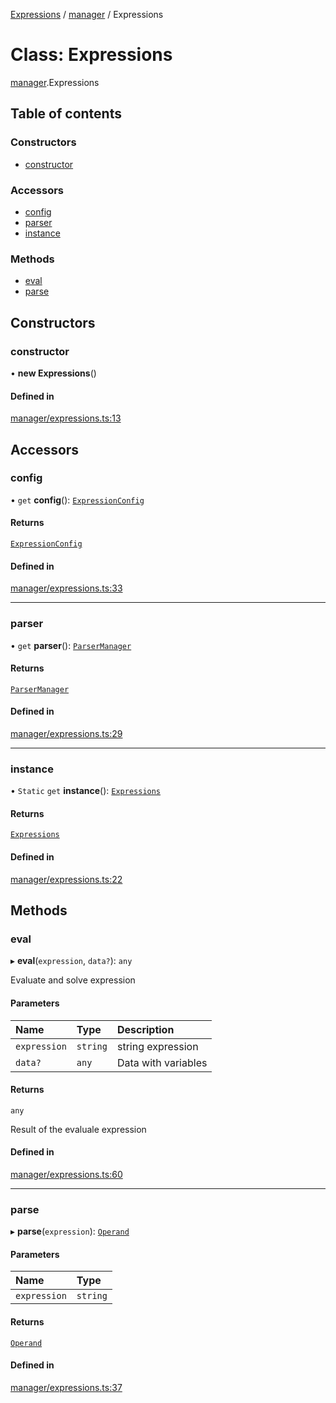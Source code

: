 [Expressions](../README.md) / [manager](../modules/manager.md) / Expressions

# Class: Expressions

[manager](../modules/manager.md).Expressions

## Table of contents

### Constructors

- [constructor](manager.Expressions.md#constructor)

### Accessors

- [config](manager.Expressions.md#config)
- [parser](manager.Expressions.md#parser)
- [instance](manager.Expressions.md#instance)

### Methods

- [eval](manager.Expressions.md#eval)
- [parse](manager.Expressions.md#parse)

## Constructors

### constructor

• **new Expressions**()

#### Defined in

[manager/expressions.ts:13](https://github.com/FlavioLionelRita/js-expressions/blob/774a064/src/lib/manager/expressions.ts#L13)

## Accessors

### config

• `get` **config**(): [`ExpressionConfig`](parser.ExpressionConfig.md)

#### Returns

[`ExpressionConfig`](parser.ExpressionConfig.md)

#### Defined in

[manager/expressions.ts:33](https://github.com/FlavioLionelRita/js-expressions/blob/774a064/src/lib/manager/expressions.ts#L33)

___

### parser

• `get` **parser**(): [`ParserManager`](parser.ParserManager.md)

#### Returns

[`ParserManager`](parser.ParserManager.md)

#### Defined in

[manager/expressions.ts:29](https://github.com/FlavioLionelRita/js-expressions/blob/774a064/src/lib/manager/expressions.ts#L29)

___

### instance

• `Static` `get` **instance**(): [`Expressions`](manager.Expressions.md)

#### Returns

[`Expressions`](manager.Expressions.md)

#### Defined in

[manager/expressions.ts:22](https://github.com/FlavioLionelRita/js-expressions/blob/774a064/src/lib/manager/expressions.ts#L22)

## Methods

### eval

▸ **eval**(`expression`, `data?`): `any`

Evaluate and solve expression

#### Parameters

| Name | Type | Description |
| :------ | :------ | :------ |
| `expression` | `string` | string expression |
| `data?` | `any` | Data with variables |

#### Returns

`any`

Result of the evaluale expression

#### Defined in

[manager/expressions.ts:60](https://github.com/FlavioLionelRita/js-expressions/blob/774a064/src/lib/manager/expressions.ts#L60)

___

### parse

▸ **parse**(`expression`): [`Operand`](operand.Operand.md)

#### Parameters

| Name | Type |
| :------ | :------ |
| `expression` | `string` |

#### Returns

[`Operand`](operand.Operand.md)

#### Defined in

[manager/expressions.ts:37](https://github.com/FlavioLionelRita/js-expressions/blob/774a064/src/lib/manager/expressions.ts#L37)
